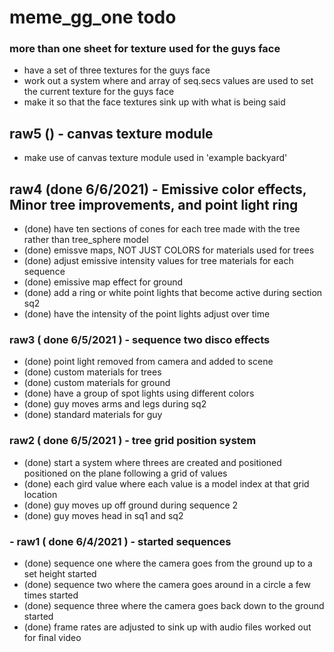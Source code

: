 # meme_gg_one todo

### more than one sheet for texture used for the guys face
* have a set of three textures for the guys face
* work out a system where and array of seq.secs values are used to set the current texture for the guys face
* make it so that the face textures sink up with what is being said

## raw5 () - canvas texture module
* make use of canvas texture module used in 'example backyard'

## raw4 (done 6/6/2021) - Emissive color effects, Minor tree improvements, and point light ring
* (done) have ten sections of cones for each tree made with the tree rather than tree_sphere model
* (done) emissve maps, NOT JUST COLORS for materials used for trees
* (done) adjust emissive intensity values for tree materials for each sequence
* (done) emissive map effect for ground
* (done) add a ring or white point lights that become active during section sq2
* (done) have the intensity of the point lights adjust over time

### raw3 ( done 6/5/2021 ) - sequence two disco effects
* (done) point light removed from camera and added to scene
* (done) custom materials for trees
* (done) custom materials for ground 
* (done) have a group of spot lights using different colors
* (done) guy moves arms and legs during sq2
* (done) standard materials for guy

### raw2 ( done 6/5/2021 ) - tree grid position system
* (done) start a system where threes are created and positioned positioned on the plane following a grid of values
* (done) each gird value where each value is a model index at that grid location
* (done) guy moves up off ground during sequence 2
* (done) guy moves head in sq1 and sq2

### - raw1 ( done 6/4/2021 ) - started sequences
* (done) sequence one where the camera goes from the ground up to a set height started
* (done) sequence two where the camera goes around in a circle a few times started
* (done) sequence three where the camera goes back down to the ground started
* (done) frame rates are adjusted to sink up with audio files worked out for final video

